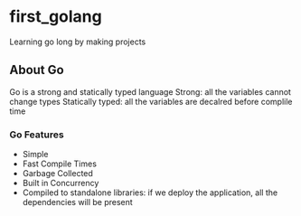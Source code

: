 # first_golang
Learning go long by making projects
## About Go
Go is a strong and statically typed language
Strong: all the variables cannot change types
Statically typed: all the variables are decalred before complile time
### Go Features
* Simple
* Fast Compile Times
* Garbage Collected
* Built in Concurrency
* Compiled to standalone libraries: if we deploy the application, all the dependencies will be present


